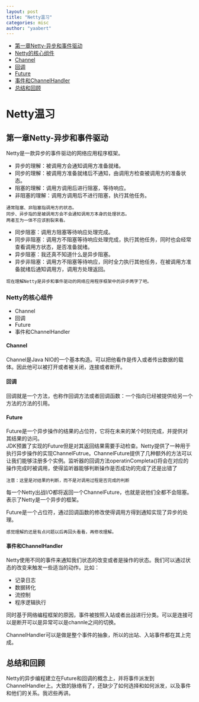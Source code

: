```yaml
---
layout: post
title: "Netty温习"
categories: misc
author: "yaabert" 
---
```


- [第一章Netty-异步和事件驱动](#第一章Netty-异步和事件驱动)     
 - [Netty的核心组件](#Netty的核心组件)
  - [Channel](#Channel)
  - [回调](#回调)
  - [Future](#Future)
  - [事件和ChannelHandler](#事件和ChannelHandler)
 - [总结和回顾](#总结和回顾)      
 
# Netty温习

## 第一章Netty-异步和事件驱动

Netty是一款异步的事件驱动的网络应用程序框架。      
* 异步的理解：被调用方会通知调用方准备就绪。  
* 同步的理解：被调用方准备就绪后不通知，由调用方检查被调用方的准备状态。        
* 阻塞的理解：调用方调用后进行阻塞，等待响应。
* 非阻塞的理解：调用方调用后不进行阻塞，执行其他任务。
```
通常阻塞、非阻塞指调用方的状态。    
同步、异步指的是被调用方会不会通知调用方本身的处理状态。  
两者互为一体不应该割裂来看。
```
* 同步阻塞：调用方阻塞等待响应处理完成。  
* 同步非阻塞：调用方不阻塞等待响应处理完成，执行其他任务，同时也会经常查看调用方状态，是否准备就绪。 
* 异步阻塞：我还真不知道什么是异步阻塞。  
* 异步非阻塞：调用方不阻塞等待响应，同时全力执行其他任务，在被调用方准备就绪后通知调用方，调用方处理返回。
```
现在理解Netty是异步和事件驱动的网络应用程序框架中的异步两字了吧。
```
### Netty的核心组件

* Channel
* 回调
* Future
* 事件和ChannelHandler

#### Channel
Channel是Java NIO的一个基本构造。可以把他看作是传入或者传出数据的载体。因此他可以被打开或者被关闭，连接或者断开。
#### 回调
回调就是一个方法，也称作回调方法或者回调函数：一个指向已经被提供给另一个方法的方法的引用。
#### Future
Future是一个异步操作的结果的占位符，它将在未来的某个时刻完成，并提供对其结果的访问。  
JDK预置了实现的Future但是对其返回结果需要手动检查。Netty提供了一种用于执行异步操作的实现ChannelFutrue。ChannelFuture提供了几种额外的方法可以让我们能够注册多个实例。监听器的回调方法operatinCompleta()将会在对应的操作完成时被调用，使得监听器能够判断操作是否成功的完成了还是出错了
```
注意：这里是对结果的判断，而不是对调用过程是否完成的判断
```
每一个Netty出战I/O都将返回一个ChannelFuture，也就是说他们全都不会阻塞。表示了Netty是一个异步的框架。      

Future是一个占位符，通过回调函数的修改使得调用方得到通知实现了异步的处理。
```
感觉理解的还是有点问题以后再回头看看，再修改理解。
```
#### 事件和ChannelHandler

Netty使用不同的事件来通知我们状态的改变或者是操作的状态。我们可以通过状态的改变来触发一些适当的动作。比如：
* 记录日志
* 数据转化
* 流控制
* 程序逻辑执行

同时基于网络编程框架的原因，事件被按照入站或者出战进行分类。可以是连接可以是断开可以是异常可以是channle之间的切换。

ChannelHandler可以是做是整个事件的抽象，所以的出站、入站事件都在其上完成。

## 总结和回顾

Netty的异步编程建立在Future和回调的概念上，并将事件派发到ChannelHandler上。大致的脉络有了，还缺少了如何选择和如何派发，以及事件和他们的关系。我迟些再讲。
